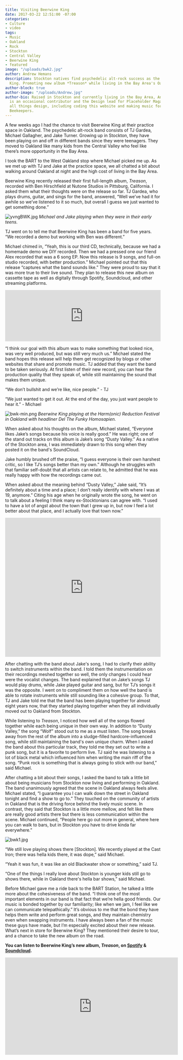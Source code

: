 ```yaml
---
title: Visiting Beerwine King
date: 2017-03-22 12:51:00 -07:00
categories:
- Culture
- video
tags:
- Music
- Oakland
- Rock
- Stockton
- Central Valley
- Beerwine King
- featured
image: "/uploads/bwk2.jpg"
author: Andrew Hemans
description: Stockton natives find psychedelic alt-rock success as the band Beerwine
  King. Promoting new album *Treason* while living in the Bay Area's Oakland.
author-block: true
author-image: "/uploads/Andrew.jpg"
author-bio: Raised in Stockton and currently living in the Bay Area, Andrew Hemans
  is an occasional contributor and the Design lead for Placeholder Magazine. He loves
  all things design, including coding this website and making music for his band Los
  Beekeepers.
---
```


A few weeks ago I had the chance to visit Beerwine King at their practice space in Oakland. The psychedelic alt-rock band consists of TJ Gardea, Michael Gallagher, and Jake Turner. Growing up in Stockton, they have been playing on and off in different bands since they were teenagers. They moved to Oakland like many kids from the Central Valley who feel like there’s more opportunity in the Bay Area. 

I took the BART to the West Oakland stop where Michael picked me up. As we met up with TJ and Jake at the practice space, we all chatted a bit about walking around Oakland at night and the high cost of living in the Bay Area.

Beerwine King recently released their first full-length album, *Treason*, recorded with Ben Hirschfield at Nutone Studios in Pittsburg, California. I asked them what their thoughts were on the release so far. TJ Gardea, who plays drums, guitar, and sings for the band, answered, “Well we’ve had it for awhile so we’ve listened to it so much, but overall I guess we just wanted to get something done.”

![yvngBWK.jpg](/uploads/yvngBWK.jpg)
*Michael and Jake playing when they were in their early teens.*

TJ went on to tell me that Beerwine King has been a band for five years. “We recorded a demo but working with Ben was different.”

Michael chimed in, “Yeah, this is our third CD, technically, because we had a homemade demo we DIY recorded. Then we had a pressed one our friend Alex recorded that was a 6 song EP. Now this release is 9 songs, and full-on studio recorded, with better production.” Michael pointed out that this release “captures what the band sounds like.” They were proud to say that it was more true to their live sound. They plan to release this new album on cassette tape as well as digitally through Spotify, Soundcloud, and other streaming platforms.

<iframe width="100%" height="166" scrolling="no" frameborder="no" src="https://w.soundcloud.com/player/?url=https%3A//api.soundcloud.com/tracks/306486280&amp;color=ff5500&amp;auto_play=false&amp;hide_related=false&amp;show_comments=true&amp;show_user=true&amp;show_reposts=false"></iframe>

“I think our goal with this album was to make something that looked nice, was very well produced, but was still very much us.” Michael stated the band hopes this release will help them get recognized by blogs or other websites that share and promote music. TJ added that they want the band to be taken seriously. At first listen of their new record, you can hear the production quality that they speak of, while still maintaining the sound that makes them unique. 

“We don’t bullshit and we’re like, nice people.” - TJ

“We just wanted to get it out. At the end of the day, you just want people to hear it.” - Michael

![bwk-min.png](/uploads/bwk-min.png)
*Beerwine King playing at the Harm(onic) Reduction Festival in Oakland with headliner Del The Funky Homosapien.*

When asked about his thoughts on the album, Michael stated, “Everyone likes Jake’s songs because his voice is really good.”  He was right; one of the stand out tracks on this album is Jake’s song “Dusty Valley.” As a native of the Stockton area, I was immediately drawn to this song when they posted it on the band's SoundCloud.  

Jake humbly brushed off the praise, “I guess everyone is their own harshest critic, so I like TJ’s songs better than my own.” Although he struggles with that familiar self-doubt that all artists can relate to, he admitted that he was really happy with how the recordings came out. 

When asked about the meaning behind “Dusty Valley,” Jake said, “It’s definitely about a time and a place; I don’t really identify with where I was at 19, anymore.” Citing his age when he originally wrote the song, he went on to talk about a feeling I think many ex-Stocktonians can agree with. “I used to have a lot of angst about the town that I grew up in, but now I feel a lot better about that place, and I actually love that town now.”

<iframe width="100%" height="450" scrolling="no" frameborder="no" src="https://w.soundcloud.com/player/?url=https%3A//api.soundcloud.com/tracks/300486108&amp;auto_play=false&amp;hide_related=false&amp;show_comments=true&amp;show_user=true&amp;show_reposts=false&amp;visual=true"></iframe>

After chatting with the band about Jake's song, I had to clarify their ability to switch instruments within the band. I told them the instrumentation on their recordings meshed together so well, the only changes I could hear were the vocalist changes. The band explained that on Jake’s songs TJ would play drums, while Jake played guitar and sang, but for TJ’s songs it was the opposite. I went on to compliment them on how well the band is able to rotate instruments while still sounding like a cohesive group. To that, TJ and Jake told me that the band has been playing together for almost eight years now, that they started playing together when they all individually moved out to Oakland from Stockton.

While listening to *Treason*, I noticed how well all of the songs flowed together while each being unique in their own way. In addition to “Dusty Valley,” the song “Wolf” stood out to me as a must listen. The song breaks away from the rest of the album into a sludge-filled hardcore-influenced song, while still maintaining the band's own unique charm. When I asked the band about this particular track, they told me they set out to write a punk song, but it is a favorite to perform live. TJ said he was listening to a lot of black metal which influenced him when writing the main riff of the song. “Punk rock is something that is always going to stick with our band,” said Michael.

After chatting a bit about their songs, I asked the band to talk a little bit about being musicians from Stockton now living and performing in Oakland. The band unanimously agreed that the scene in Oakland always feels alive. Michael stated, “I guarantee you I can walk down the street in Oakland tonight and find a show to go to.” They touched on the community of artists in Oakland that is the driving force behind the lively music scene. In contrast,  they said that Stockton is a little more mellow, and felt like there are really good artists there but there is less communication within the scene. Michael continued, “People here go out more in general, where here you can walk to bars, but in Stockton you have to drive kinda far everywhere.”

![bwk1.jpg](/uploads/bwk1.jpg)

“We still love playing shows there [Stockton]. We recently played at the Cast Iron; there was hella kids there, it was dope,” said Michael.

“Yeah it was fun, it was like an old Blackwater show or something,” said TJ. 

“One of the things I really love about Stockton is younger kids still go to shows there, while in Oakland there's hella bar shows,” said Michael.

Before Michael gave me a ride back to the BART Station, he talked a little more about the cohesiveness of the band. “I think one of the most important elements in our band is that fact that we’re hella good friends. Our music is bonded together by our familiarity; like when we jam, I feel like we can communicate telepathically.” It’s obvious to me that the bond they have helps them write and perform great songs, and they maintain chemistry even when swapping instruments. I have always been a fan of the music these guys have made, but I’m especially excited about their new release. What’s next in store for Beerwine King? They mentioned their desire to tour, and a chance to take the new album on the road.


**You can listen to Beerwine King’s new album, *Treason*, on [Spotify](https://open.spotify.com/album/4b5xyFIRirLEZNTOeLxINj) & [Soundcloud](https://soundcloud.com/beerwineking/sets/treason).**


<iframe width="560" height="315" src="https://www.youtube.com/embed/r7ksxct8YSc?rel=0" frameborder="0" allowfullscreen></iframe>